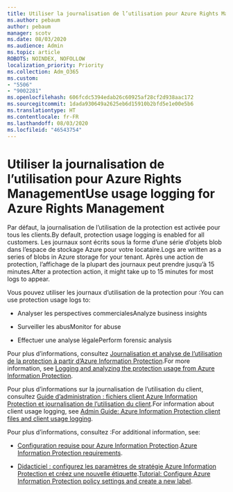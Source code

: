 ```yaml
---
title: Utiliser la journalisation de l’utilisation pour Azure Rights Management
ms.author: pebaum
author: pebaum
manager: scotv
ms.date: 08/03/2020
ms.audience: Admin
ms.topic: article
ROBOTS: NOINDEX, NOFOLLOW
localization_priority: Priority
ms.collection: Adm_O365
ms.custom:
- "5506"
- "9002281"
ms.openlocfilehash: 606fcdc5394edab26c60925af28cf2d938aac172
ms.sourcegitcommit: 1dada930649a2625eb6d15910b2bfd5e1e00e5b6
ms.translationtype: HT
ms.contentlocale: fr-FR
ms.lasthandoff: 08/03/2020
ms.locfileid: "46543754"
---
```

# <a name="use-usage-logging-for-azure-rights-management"></a><span data-ttu-id="8af4b-102">Utiliser la journalisation de l’utilisation pour Azure Rights Management</span><span class="sxs-lookup"><span data-stu-id="8af4b-102">Use usage logging for Azure Rights Management</span></span>

<span data-ttu-id="8af4b-103">Par défaut, la journalisation de l’utilisation de la protection est activée pour tous les clients.</span><span class="sxs-lookup"><span data-stu-id="8af4b-103">By default, protection usage logging is enabled for all customers.</span></span> <span data-ttu-id="8af4b-104">Les journaux sont écrits sous la forme d’une série d’objets blob dans l’espace de stockage Azure pour votre locataire.</span><span class="sxs-lookup"><span data-stu-id="8af4b-104">Logs are written as a series of blobs in Azure storage for your tenant.</span></span> <span data-ttu-id="8af4b-105">Après une action de protection, l’affichage de la plupart des journaux peut prendre jusqu’à 15 minutes.</span><span class="sxs-lookup"><span data-stu-id="8af4b-105">After a protection action, it might take up to 15 minutes for most logs to appear.</span></span>

<span data-ttu-id="8af4b-106">Vous pouvez utiliser les journaux d’utilisation de la protection pour :</span><span class="sxs-lookup"><span data-stu-id="8af4b-106">You can use protection usage logs to:</span></span>

- <span data-ttu-id="8af4b-107">Analyser les perspectives commerciales</span><span class="sxs-lookup"><span data-stu-id="8af4b-107">Analyze business insights</span></span>

- <span data-ttu-id="8af4b-108">Surveiller les abus</span><span class="sxs-lookup"><span data-stu-id="8af4b-108">Monitor for abuse</span></span>

- <span data-ttu-id="8af4b-109">Effectuer une analyse légale</span><span class="sxs-lookup"><span data-stu-id="8af4b-109">Perform forensic analysis</span></span>

<span data-ttu-id="8af4b-110">Pour plus d’informations, consultez [Journalisation et analyse de l’utilisation de la protection à partir d’Azure Information Protection](https://docs.microsoft.com/azure/information-protection/log-analyze-usage).</span><span class="sxs-lookup"><span data-stu-id="8af4b-110">For more information, see [Logging and analyzing the protection usage from Azure Information Protection](https://docs.microsoft.com/azure/information-protection/log-analyze-usage).</span></span>

<span data-ttu-id="8af4b-111">Pour plus d’informations sur la journalisation de l’utilisation du client, consultez [Guide d’administration : fichiers client Azure Information Protection et journalisation de l’utilisation du client](https://docs.microsoft.com/azure/information-protection/rms-client/client-admin-guide-files-and-logging).</span><span class="sxs-lookup"><span data-stu-id="8af4b-111">For information about client usage logging, see [Admin Guide: Azure Information Protection client files and client usage logging](https://docs.microsoft.com/azure/information-protection/rms-client/client-admin-guide-files-and-logging).</span></span>

<span data-ttu-id="8af4b-112">Pour plus d’informations, consultez :</span><span class="sxs-lookup"><span data-stu-id="8af4b-112">For additional information, see:</span></span>

- <span data-ttu-id="8af4b-113">[Configuration requise pour Azure Information Protection](https://docs.microsoft.com/azure/information-protection/get-started/requirements).</span><span class="sxs-lookup"><span data-stu-id="8af4b-113">[Azure Information Protection requirements](https://docs.microsoft.com/azure/information-protection/get-started/requirements).</span></span>
    
- <span data-ttu-id="8af4b-114">[Didacticiel : configurez les paramètres de stratégie Azure Information Protection et créez une nouvelle étiquette](https://docs.microsoft.com/azure/information-protection/get-started/infoprotect-quick-start-tutorial).</span><span class="sxs-lookup"><span data-stu-id="8af4b-114">[Tutorial: Configure Azure Information Protection policy settings and create a new label](https://docs.microsoft.com/azure/information-protection/get-started/infoprotect-quick-start-tutorial).</span></span>